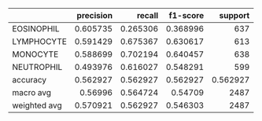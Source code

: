 |              |   precision |   recall |   f1-score |     support |
|:-------------|------------:|---------:|-----------:|------------:|
| EOSINOPHIL   |    0.605735 | 0.265306 |   0.368996 |  637        |
| LYMPHOCYTE   |    0.591429 | 0.675367 |   0.630617 |  613        |
| MONOCYTE     |    0.588699 | 0.702194 |   0.640457 |  638        |
| NEUTROPHIL   |    0.493976 | 0.616027 |   0.548291 |  599        |
| accuracy     |    0.562927 | 0.562927 |   0.562927 |    0.562927 |
| macro avg    |    0.56996  | 0.564724 |   0.54709  | 2487        |
| weighted avg |    0.570921 | 0.562927 |   0.546303 | 2487        |